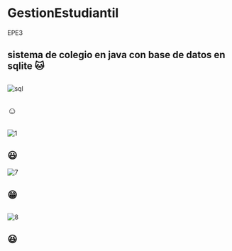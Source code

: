 # GestionEstudiantil
EPE3

## sistema de colegio  en java con  base de datos en sqlite :cat:

##
![sql](https://user-images.githubusercontent.com/51448686/60276960-9f9a0e00-98ca-11e9-879b-e645b440e777.PNG)
## :relaxed:
##
![1](https://user-images.githubusercontent.com/51448686/60277082-dff98c00-98ca-11e9-90d3-59ed79f36730.PNG)
## 
## :smiley:
![7](https://user-images.githubusercontent.com/51448686/60277114-f1429880-98ca-11e9-9452-b3db85083509.PNG)
## :grin:
##
![8](https://user-images.githubusercontent.com/51448686/60277144-03243b80-98cb-11e9-915a-8ee8b8d77b08.PNG)
## :laughing:
